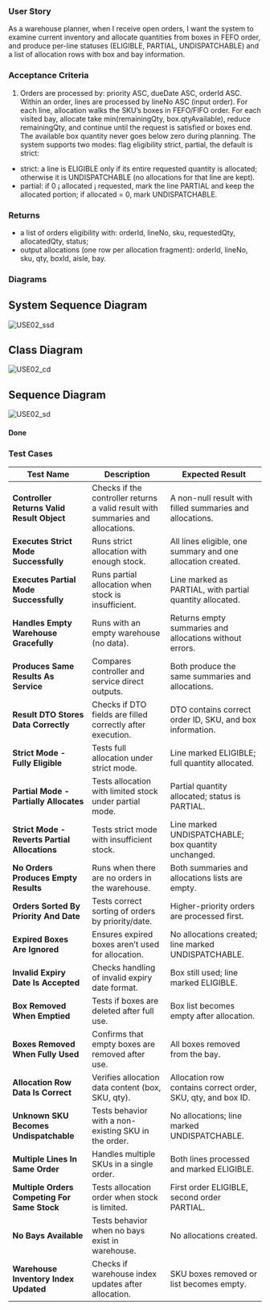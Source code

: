 ### User Story

As a warehouse planner, when I receive open orders, I want the
system to examine current inventory and allocate quantities from boxes in FEFO
order, and produce per-line statuses (ELIGIBLE, PARTIAL, UNDISPATCHABLE)
and a list of allocation rows with box and bay information.

### Acceptance Criteria

1. Orders are processed by: priority ASC, dueDate ASC,
orderId ASC. Within an order, lines are processed by lineNo ASC (input order).
For each line, allocation walks the SKU’s boxes in FEFO/FIFO order.
For each visited bay, allocate take min(remainingQty, box.qtyAvailable), reduce
remainingQty, and continue until the request is satisfied or boxes end. The available
box quantity never goes below zero during planning.
The system supports two modes: flag eligibility strict, partial, the default is
strict:
- strict: a line is ELIGIBLE only if its entire requested quantity is allocated;
otherwise it is UNDISPATCHABLE (no allocations for that line are kept).
- partial: if 0 ¡ allocated ¡ requested, mark the line PARTIAL and keep the
allocated portion; if allocated = 0, mark UNDISPATCHABLE.

### Returns

- a list of orders eligibility with: orderId, lineNo, sku, requestedQty, allocatedQty, status;
- output allocations (one row per allocation fragment): orderId, lineNo, sku,
qty, boxId, aisle, bay.


### Diagrams

## System Sequence Diagram

![USE02_ssd](USE02_ssd.svg)

## Class Diagram

![USE02_cd](USE02_cd.svg)

## Sequence Diagram

![USE02_sd](USE02_sd.svg)

#### Done 



### Test Cases

| **Test Name** | **Description** | **Expected Result** |
|----------------|-----------------|---------------------|
| **Controller Returns Valid Result Object** | Checks if the controller returns a valid result with summaries and allocations. | A non-null result with filled summaries and allocations. |
| **Executes Strict Mode Successfully** | Runs strict allocation with enough stock. | All lines eligible, one summary and one allocation created. |
| **Executes Partial Mode Successfully** | Runs partial allocation when stock is insufficient. | Line marked as PARTIAL, with partial quantity allocated. |
| **Handles Empty Warehouse Gracefully** | Runs with an empty warehouse (no data). | Returns empty summaries and allocations without errors. |
| **Produces Same Results As Service** | Compares controller and service direct outputs. | Both produce the same summaries and allocations. |
| **Result DTO Stores Data Correctly** | Checks if DTO fields are filled correctly after execution. | DTO contains correct order ID, SKU, and box information. |
| **Strict Mode - Fully Eligible** | Tests full allocation under strict mode. | Line marked ELIGIBLE; full quantity allocated. |
| **Partial Mode - Partially Allocates** | Tests allocation with limited stock under partial mode. | Partial quantity allocated; status is PARTIAL. |
| **Strict Mode - Reverts Partial Allocations** | Tests strict mode with insufficient stock. | Line marked UNDISPATCHABLE; box quantity unchanged. |
| **No Orders Produces Empty Results** | Runs when there are no orders in the warehouse. | Both summaries and allocations lists are empty. |
| **Orders Sorted By Priority And Date** | Tests correct sorting of orders by priority/date. | Higher-priority orders are processed first. |
| **Expired Boxes Are Ignored** | Ensures expired boxes aren’t used for allocation. | No allocations created; line marked UNDISPATCHABLE. |
| **Invalid Expiry Date Is Accepted** | Checks handling of invalid expiry date format. | Box still used; line marked ELIGIBLE. |
| **Box Removed When Emptied** | Tests if boxes are deleted after full use. | Box list becomes empty after allocation. |
| **Boxes Removed When Fully Used** | Confirms that empty boxes are removed after use. | All boxes removed from the bay. |
| **Allocation Row Data Is Correct** | Verifies allocation data content (box, SKU, qty). | Allocation row contains correct order, SKU, qty, and box ID. |
| **Unknown SKU Becomes Undispatchable** | Tests behavior with a non-existing SKU in the order. | No allocations; line marked UNDISPATCHABLE. |
| **Multiple Lines In Same Order** | Handles multiple SKUs in a single order. | Both lines processed and marked ELIGIBLE. |
| **Multiple Orders Competing For Same Stock** | Tests allocation order when stock is limited. | First order ELIGIBLE, second order PARTIAL. |
| **No Bays Available** | Tests behavior when no bays exist in warehouse. | No allocations created. |
| **Warehouse Inventory Index Updated** | Checks if warehouse index updates after allocation. | SKU boxes removed or list becomes empty. |

